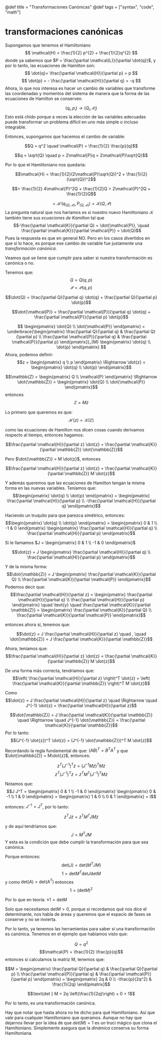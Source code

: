 @def title = "Transformaciones Canónicas"
@def tags = ["syntax", "code", "math"]

# transformaciones canónicas

Supongamos que tenemos el Hamiltoniano
$$
\mathcal{H} = \frac{1}{2} p^{2} + \frac{1}{2}q^{2}
$$
donde ya sabemos que $P = \frac{\partial \mathcal{L}}{\partial \dot{q}}$, y por lo tanto, las ecuaciones de Hamilton son:
$$
\dot{q}= \frac{\partial \mathcal{H}}{\partial p} = p
$$
$$
\dot{p} = - \frac{\partial \mathcal{H}}{\partial q} = -q
$$
Ahora, lo que nos interesa es hacer un cambio de variables que transforme las coordenadas y momentos del sistema de manera que la forma de las ecuaciones de Hamilton se conserven.

$$
(q_{i}, p_{i}) \to (Q_{i}, \mathcal{P}_{i})
$$
Esto está chido porque a veces la elección de las variables adecuadas puede transformar un problema difícil en uno más simple o incluso integrable. 

Entonces, supongamos que hacemos el cambio de variable:

$$Q = q^2 \quad \mathcal{P} = \frac{1}{2} \frac{p}{q}$$

$$q = \sqrt{Q} \quad p = 2\mathcal{P}q = 2\mathcal{P}\sqrt{Q}$$

Por lo que el Hamiltoniano nos quedaría:

$$\mathcal{H} = \frac{1}{2}(2\mathcal{P}\sqrt{Q})^2 + \frac{1}{2}(\sqrt{Q})^2$$

$$= \frac{1}{2} 4\mathcal{P}^2Q + \frac{1}{2}Q = 2\mathcal{P}^2Q + \frac{1}{2}Q$$

$$= \mathcal{H}(q_{(Q,\mathcal{P})}, P_{(Q,\mathcal{P})}) = \mathcal{K}(Q,\mathcal{P})$$
La pregunta natural que nos haríamos es si nuestro nuevo Hamiltoniano $\mathcal{K}$ también tiene sus _ecuaciones de Kamilton_ tal que
$$-\frac{\partial \mathcal{K}}{\partial Q} = \dot{\mathcal{P}}, \quad \frac{\partial \mathcal{K}}{\partial \mathcal{P}} = \dot{Q}$$
Pues la respuesta es que en general NO. Pero en los casos divertidos en que sí lo hace, es porque ese cambio de variable fue justamente una _transformación canónica_.

Veamos qué se tiene que cumplir para saber si nuestra transformación es canónica o no.

Tenemos que:
$$Q = Q(q, p)$$
$$\mathcal{P} = \mathcal{P}(q, p)$$

$$\dot{Q} = \frac{\partial Q}{\partial q} \dot{q} + \frac{\partial Q}{\partial p} \dot{p}$$

$$\dot{\mathcal{P}} = \frac{\partial \mathcal{P}}{\partial q} \dot{q} + \frac{\partial \mathcal{P}}{\partial p} \dot{p}$$

$$
\begin{pmatrix} \dot{Q} \\ \dot{\mathcal{P}} \end{pmatrix} = \underbrace{\begin{pmatrix} \frac{\partial Q}{\partial q} & \frac{\partial Q}{\partial p} \\ \frac{\partial \mathcal{P}}{\partial q} & \frac{\partial \mathcal{P}}{\partial p} \end{pmatrix}}_{M} \begin{pmatrix} \dot{q} \\ \dot{p} \end{pmatrix}
$$
Ahora, podemos definir:
$$z = \begin{pmatrix} q \\ p \end{pmatrix} \Rightarrow \dot{z} = \begin{pmatrix} \dot{q} \\ \dot{p} \end{pmatrix}$$

$$\mathbb{Z} = \begin{pmatrix} Q \\ \mathcal{P} \end{pmatrix} \Rightarrow \dot{\mathbb{Z}} = \begin{pmatrix} \dot{Q} \\ \dot{\mathcal{P}} \end{pmatrix}$$
entonces
$$
\mathbb{\dot{Z}} = M \dot{z}
$$

Lo primero que queremos es que:
$$\mathcal{H}(z) = \mathcal{K}(\mathbb{Z})$$

como las ecuaciones de Hamilton nos dicen cosas cuando derivamos respecto al tiempo, entonces hagamos:

$$\frac{\partial \mathcal{H}}{\partial z} \dot{z} = \frac{\partial \mathcal{K}}{\partial \mathbb{Z}} \dot{\mathbb{Z}}$$

Pero $\dot{\mathbb{Z}} = M \dot{z}$, entonces

$$\frac{\partial \mathcal{H}}{\partial z} \dot{z} = \frac{\partial \mathcal{K}}{\partial \mathbb{Z}} M \dot{z}$$

Y además queremos que las ecuaciones de Hamilton tengan la misma forma en las nuevas variables.
Teníamos que:
$$\begin{pmatrix} \dot{q} \\ \dot{p} \end{pmatrix} = \begin{pmatrix} \frac{\partial \mathcal{H}}{\partial p} \\ -\frac{\partial \mathcal{H}}{\partial q} \end{pmatrix}$$

Haciendo un truquito para que parezca simétrico, entonces:
$$\begin{pmatrix} \dot{q} \\ \dot{p} \end{pmatrix} = \begin{pmatrix} 0 & 1 \\ -1 & 0 \end{pmatrix} \begin{pmatrix} \frac{\partial \mathcal{H}}{\partial q} \\ \frac{\partial \mathcal{H}}{\partial p} \end{pmatrix}$$

Si le llamamos $J = \begin{pmatrix} 0 & 1 \\ -1 & 0 \end{pmatrix}$

$$\dot{z} = J \begin{pmatrix} \frac{\partial \mathcal{H}}{\partial q} \\ \frac{\partial \mathcal{H}}{\partial p} \end{pmatrix}$$

Y de la misma forma:
$$\dot{\mathbb{Z}} = J \begin{pmatrix} \frac{\partial \mathcal{K}}{\partial Q} \\ \frac{\partial \mathcal{K}}{\partial \mathcal{P}} \end{pmatrix}$$
Podemos decir que:
$$\frac{\partial \mathcal{H}}{\partial z} = \begin{pmatrix} \frac{\partial \mathcal{H}}{\partial q} \\ \frac{\partial \mathcal{H}}{\partial p} \end{pmatrix} \quad \text{y} \quad \frac{\partial \mathcal{K}}{\partial \mathbb{Z}} = \begin{pmatrix} \frac{\partial \mathcal{K}}{\partial Q} \\ \frac{\partial \mathcal{K}}{\partial \mathcal{P}} \end{pmatrix}$$

entonces ahora sí, tenemos que:

$$\dot{z} = J \frac{\partial \mathcal{H}}{\partial z} \quad , \quad \dot{\mathbb{Z}} = J \frac{\partial \mathcal{K}}{\partial \mathbb{Z}}$$

Ahora, teníamos que:
$$\frac{\partial \mathcal{H}}{\partial z} \dot{z} = \frac{\partial \mathcal{K}}{\partial \mathbb{Z}} M \dot{z}$$

De una forma más correcta, tendríamos que:
$$\left( \frac{\partial \mathcal{H}}{\partial z} \right)^T \dot{z} = \left( \frac{\partial \mathcal{K}}{\partial \mathbb{Z}} \right)^T M \dot{z}$$

Como 
$$\dot{z} = J \frac{\partial \mathcal{H}}{\partial z} \quad \Rightarrow \quad J^{-1} \dot{z} = \frac{\partial \mathcal{H}}{\partial z}$$

$$\dot{\mathbb{Z}} = J \frac{\partial \mathcal{K}}{\partial \mathbb{Z}} \quad \Rightarrow \quad J^{-1} \dot{\mathbb{Z}} = \frac{\partial \mathcal{K}}{\partial \mathbb{Z}}$$
Por lo tanto:
$$(J^{-1} \dot{z})^T \dot{z} = (J^{-1} \dot{\mathbb{Z}})^T M \dot{z}$$

Recordando la regla fundamental de que: $(AB)^T = B^T A^T$
y que $\dot{\mathbb{Z}} = M\dot{z}$, entonces:

$$\dot{z}^T (J^{-1})^T \dot{z} = (J^{-1} M \dot{z})^T M \dot{z}$$
$$\dot{z}^T (J^{-1})^T \dot{z} = \dot{z}^T M^T (J^{-1})^T M \dot{z}$$

Notamos que:
$$J J^T = \begin{pmatrix} 0 & 1 \\ -1 & 0 \end{pmatrix} \begin{pmatrix} 0 & -1 \\ 1 & 0 \end{pmatrix} = \begin{pmatrix} 1 & 0 \\ 0 & 1 \end{pmatrix} = I$$

entonces: $J^{-1} = J^T$, por lo tanto:

$$\dot{z}^T J \dot{z} = \dot{z}^T M^T J M \dot{z}$$

y de aquí tendríamos que:
$$J = M^T J M$$
Y esta es la condición que debe cumplir la transformación para que sea canónica.

Porque entonces:
$$\text{det}(J) = \text{det}(M^T J M)$$
$$1 = \text{det} M^T \text{det} J \text{det} M$$
y como $\text{det}(A) = \text{det}(A^T)$ entonces
$$1 = (\text{det} M)^2$$

Por lo que en teoría: $\pm 1 = \text{det} M$

Solo que necesitamos $\text{det} M > 0$, porque si recordamos qué nos dice el determinante, nos habla de áreas y queremos que el espacio de fases se conserve y no se invierta.

Por lo tanto, ya tenemos las herramientas para saber si una transformación es canónica. Tenemos en el ejemplo que habíamos visto que:

$$Q = q^2$$
$$\mathcal{P} = \frac{1}{2} \frac{p}{q}$$
entonces si calculamos la matriz M, tenemos que:

$$M = \begin{pmatrix} \frac{\partial Q}{\partial q} & \frac{\partial Q}{\partial p} \\ \frac{\partial \mathcal{P}}{\partial q} & \frac{\partial \mathcal{P}}{\partial p} \end{pmatrix} = \begin{pmatrix} 2q & 0 \\ -\frac{p}{2q^2} & \frac{1}{2q} \end{pmatrix}$$

$$\text{det } M = 2q \left(\frac{1}{2q}\right) + 0 = 1$$

Por lo tanto, es una transformación canónica.

Hay que notar que hasta ahora no he dicho para qué Hamiltoniano. Así que vale para cualquier Hamiltoniano que queramos.
Aunque no hay que dejarnos llevar por la idea de que $det(M)=1$ es un truci mágico que clona el Hamiltoniano. Simplemente asegura que la _dinámica_ conserva su forma Hamiltoniana.